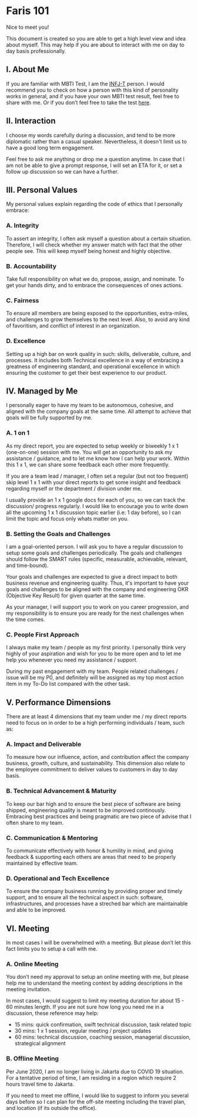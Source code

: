 # Faris 101

Nice to meet you!

This document is created so you are able to get a high level view and idea about myself. This may help if you are about to interact with me on day to day basis professionally. 

## I. About Me

If you are familiar with MBTI Test, I am the [INFJ-T](https://www.16personalities.com/infj-personality) person. I would recommend you to check on how a person with this kind of personality works in general, and if you have your own MBTI test result, feel free to share with me. Or if you don’t feel free to take the test [here](https://www.16personalities.com/). 

## II. Interaction

I choose my words carefully during a discussion, and tend to be more diplomatic rather than a casual speaker. Nevertheless, it doesn't limit us to have a good long term engagement.  

Feel free to ask me anything or drop me a question anytime. In case that I am not be able to give a prompt response, I will set an ETA for it, or set a follow up discussion so we can have a further.  

## III. Personal Values

My personal values explain regarding the code of ethics that I personally embrace: 

### A. Integrity

To assert an integrity, I often ask myself a question about a certain situation. Therefore, I will check whether my answer match with fact that the other people see. This will keep myself being honest and highly objective. 

### B. Accountability

Take full responsibility on what we do, propose, assign, and nominate. To get your hands dirty, and to embrace the consequences of ones actions. 

### C. Fairness

To ensure all members are being exposed to the opportunities, extra-miles, and challenges to grow themselves to the next level. Also, to avoid any kind of favoritism, and conflict of interest in an organization.

### D. Excellence

Setting up a high bar on work quality in such: skills, deliverable, culture, and processes. It includes both Technical excellence in a way of embracing a greatness of engineering standard, and operational excellence in which ensuring the customer to get their best experience to our product.  

## IV. Managed by Me

I personally eager to have my team to be autonomous, cohesive, and aligned with the company goals at the same time. All attempt to achieve that goals will be fully supported by me. 

### A. 1 on 1

As my direct report, you are expected to setup weekly or biweekly 1 x 1 (one-on-one) session with me. You will get an opportunity to ask my assistance / guidance, and to let me know how I can help your work. Within this 1 x 1, we can share some feedback each other more frequently. 

If you are a team lead / manager, I often set a regular (but not too frequent) skip level 1 x 1 with your direct reports to get some insight and feedback regarding myself or the department / division under me.

I usually provide an 1 x 1 google docs  for each of you, so we can track the discussion/ progress regularly. I would like to encourage you to write down all the upcoming 1 x 1 discussion topic earlier (i.e: 1 day before), so I can limit the topic and focus only whats matter on you. 

### B. Setting the Goals and Challenges

I am a goal-oriented person. I will ask you to have a regular discussion to setup some goals and challenges periodically. The goals and challenges should follow the SMART rules (specific, measurable, achievable, relevant, and time-bound).

Your goals and challenges are expected to give a direct impact to both business revenue and engineering quality. Thus, it's important to have your goals and challenges to be aligned with the company and engineering OKR (Objective Key Result) for given quarter at the same time. 

As your manager, I will support you to work on you career progression, and my responsibility is to ensure you are ready for the next challenges when the time comes.

### C. People First Approach

I always make my team / people as my first priority. I personally think very highly of your aspiration and wish for you to be more open and to let me help you whenever you need my assistance / support. 

During my past engagement with my team. People related challenges / issue will be my P0, and definitely will be assigned as my top most action item in my To-Do list compared with the other task. 

## V. Performance Dimensions

There are at least 4 dimensions that my team under me / my direct reports need to focus on in order to be a high performing individuals / team, such as: 

### A. Impact and Deliverable

To measure how our influence, action, and contribution affect the company business, growth, culture, and sustainability. This dimension also relate to the employee commitment to deliver values to customers in day to day basis.

### B. Technical Advancement & Maturity

To keep our bar high and to ensure the best piece of software are being shipped, engineering quality is meant to be improved continously. Embracing best practices and being pragmatic are two piece of advise that I often share to my team.

### C. Communication & Mentoring

To communicate effectively with honor & humility in mind, and giving feedback & supporting each others are areas that need to be properly maintained by effective team. 

### D. Operational and Tech Excellence

To ensure the company business running by providing proper and timely support, and to ensure all the technical aspect in such: software, infrastructures, and processes have a streched bar which are maintainable and able to be improved. 


## VI. Meeting

In most cases I will be overwhelmed with a meeting. But please don’t let this fact limits you to setup a call with me. 

### A. Online Meeting

You don’t need my approval to setup an online meeting with me, but please help me to understand the meeting context by adding descriptions in the meeting invitation. 

In most cases, I would suggest to limit my meeting duration for about 15 - 60 minutes length. If you are not sure how long you need me in a discussion, these reference may help: 

- 15 mins: quick confirmation, swift technical discussion, task related topic
- 30 mins: 1 x 1 session, regular meeting / project updates
- 60 mins: technical discussion, coaching session, managerial discussion, strategical alignment

### B. Offline Meeting

Per June 2020, I am no longer living in Jakarta due to COVID 19 situation. For a tentative period of time, I am residing in a region which require 2 hours travel time to Jakarta.

If you need to meet me offline, I would like to suggest to inform you several days before so I can plan for the off-site meeting including the travel plan, and location (if its outside the office).